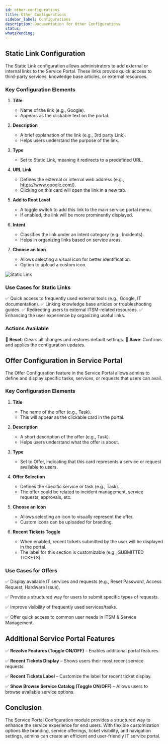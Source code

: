```yaml
---
id: other-configurations
title: Other Configurations
sidebar_label: Configurations
description: Documentation for Other Configurations
status: 
whatsPending: 
---
```


## Static Link Configuration

The Static Link configuration allows administrators to add external or internal links to the Service Portal. These links provide quick access to third-party services, knowledge base articles, or external resources.

### Key Configuration Elements

1. **Title**
   - Name of the link (e.g., Google).
   - Appears as the clickable text on the portal.

2. **Description**
   - A brief explanation of the link (e.g., 3rd party Link).
   - Helps users understand the purpose of the link.

3. **Type**
   - Set to Static Link, meaning it redirects to a predefined URL.

4. **URL Link**
   - Defines the external or internal web address (e.g., https://www.google.com/).
   - Clicking on this card will open the link in a new tab.

5. **Add to Root Level**
   - A toggle switch to add this link to the main service portal menu.
   - If enabled, the link will be more prominently displayed.

6. **Intent**
   - Classifies the link under an intent category (e.g., Incidents).
   - Helps in organizing links based on service areas.

7. **Choose an Icon**
   - Allows selecting a visual icon for better identification.
   - Option to upload a custom icon.

![Static Link](/img/Helpdesk/Static_Links.jpg)  

### Use Cases for Static Links

✅ Quick access to frequently used external tools (e.g., Google, IT documentation).
✅ Linking knowledge base articles or troubleshooting guides.
✅ Redirecting users to external ITSM-related resources.
✅ Enhancing the user experience by organizing useful links.

### Actions Available

🔄 **Reset**: Clears all changes and restores default settings.
💾 **Save**: Confirms and applies the configuration updates.

## Offer Configuration in Service Portal

The Offer Configuration feature in the Service Portal allows admins to define and display specific tasks, services, or requests that users can avail.

### Key Configuration Elements

1. **Title**
   - The name of the offer (e.g., Task).
   - This will appear as the clickable card in the portal.

2. **Description**
   - A short description of the offer (e.g., Task).
   - Helps users understand what the offer is about.

3. **Type**
   - Set to Offer, indicating that this card represents a service or request available to users.

4. **Offer Selection**
   - Defines the specific service or task (e.g., Task).
   - The offer could be related to incident management, service requests, approvals, etc.

5. **Choose an Icon**
   - Allows selecting an icon to visually represent the offer.
   - Custom icons can be uploaded for branding.

6. **Recent Tickets Toggle**
   - When enabled, recent tickets submitted by the user will be displayed in the portal.
   - The label for this section is customizable (e.g., SUBMITTED TICKETS).

### Use Cases for Offers

✅ Display available IT services and requests (e.g., Reset Password, Access Request, Hardware Issue).

✅ Provide a structured way for users to submit specific types of requests.

✅ Improve visibility of frequently used services/tasks.

✅ Offer quick access to common user needs in ITSM & Service Management.

## Additional Service Portal Features

✅ **Rezolve Features (Toggle ON/OFF)** – Enables additional portal features.

✅ **Recent Tickets Display** – Shows users their most recent service requests.

✅ **Recent Tickets Label** – Customize the label for recent ticket display.

✅ **Show Browse Service Catalog (Toggle ON/OFF)** – Allows users to browse available service options.

## Conclusion

The Service Portal Configuration module provides a structured way to enhance the service experience for end users. With flexible customization options like branding, service offerings, ticket visibility, and navigation settings, admins can create an efficient and user-friendly IT service portal.
